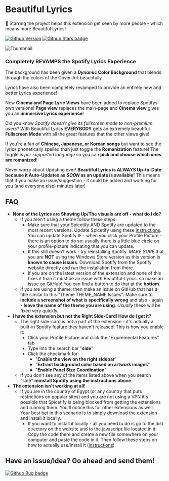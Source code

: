 # Beautiful Lyrics
🌟 Starring the project helps this extension get seen by more people - which means more Beautiful Lyrics! 

[![Github Version](https://img.shields.io/github/v/release/surfbryce/beautiful-lyrics)](https://github.com/surfbryce/beautiful-lyrics/) [![Github Stars badge](https://img.shields.io/github/stars/surfbryce/beautiful-lyrics?style=social)](https://github.com/surfbryce/beautiful-lyrics/)

![Thumbnail](./previews/thumbnail.gif)
### Completely REVAMPS the Spotify Lyrics Experience

The background has been given a ***Dynamic* Color Background** that blends through the colors of the Cover-Art beautifully.

Lyrics have also been completely revamped to provide an entirely new and better Lyrics experience!

New **Cinema and Page Lyric Views** have been added to replace Spotifys own versions! **Page view** replaces the main-page and **Cinema view** gives you an **immersive Lyrics experience**!

Did you know _Spotify doesn't give its fullscreen mode to non-premium users_? With Beautiful Lyrics **EVERYBODY** gets an extremely beautiful **Fullscreen Mode** with all the great features that the other views give!

If you're a fan of **Chinese, Japanese, or Korean songs** but want to see the lyrics phonetically spelled than just toggle the **Romanization** feature! The toggle is *per supported language* so you can **pick and choose which ones are romanized**!

Never worry about Updating ever! **Beautiful Lyrics is ALWAYS Up-to-Date because it Auto-Updates as _SOON_ as an update is available!** This means that if you make an issue/suggestion - it could be added and working for you (and everyone else) minutes later!

## FAQ
- **None of the Lyrics are Showing Up/The visuals are off - what do I do?**
	- If you aren't using a theme follow these steps:
		- Make sure that your Spicetify AND Spotify are updated to the most recent versions. Update Spicetify using these [instructions](https://spicetify.app/docs/getting-started/#updating). You can update Spotify IF - when you click your Profile Picture - there is an option to do so: usually there is a little blue circle on your profile-picture indicating that you can update.
		- If this still doesn't work - try reinstalling Spotify. *MAKE SURE* that you are **NOT** using the Windows Store version as this version is __known to cause issues__. Download Spotify from the Spotify website directly and run the installation from there.
		- If you are on the latest version of the extension and none of this fixes it than it must be an issue with Beautiful-Lyrics: so make an issue on GitHub! You can find a button to do that at the **bottom**.
	- If you are using a theme: then make an issue on GitHub that has a title similar to this "Theme THEME_NAME Issues". Make sure to **include a screenshot of what is specifically wrong** and also - again - **leave the name of the theme you are using**. *Usually* these will be fixed very quickly.
- **I have the extension but not the Right Side-Card! How do I get it?**
	- The right side-card is not a part of the extension - it's actually a built-in Spotify feature they haven't released! This is how you enable it:
		- Click your Profile Picture and click the "Expiremental Features" tab
		- Type into the search bar "**side**"
		- Click the checkmark for:
			- "**Enable the view on the right sidebar**"
			- "**Extract background color based on artwork images**"
			- "**Enable Panel Size Coordination**"
	- If you don't see any of the items listed above when you search "side" **reinstall Spotify using the instructions above**.
- **The extension isn't working at all!**
	- If you are in the country of Egypt (or any country that puts restrictions on popular sites) and you are not using a VPN it's possible that Spicetify is being blocked from getting the extensions and running them. You'll notice this for other extensions as well. Your best bet in this scenario is to simply download the extension and install it locally.
		- If you want to install it locally - all you need to do is go to the dist directory on the website and to the javascript file located in it. Copy the code there and create a new file somewhere on your computer and paste the code in it. Then follow these steps on how to actually use/install it ([instructions](https://spicetify.app/docs/advanced-usage/extensions))

## Have an issue/idea? Go ahead and send them!

[![Github Bug badge](https://img.shields.io/github/issues/surfbryce/beautiful-lyrics/bug)](https://github.com/surfbryce/beautiful-lyrics/issues)